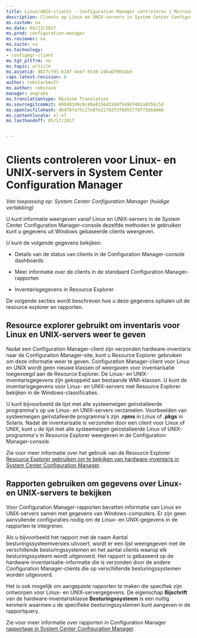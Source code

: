```yaml
---
title: Linux/UNIX-clients - Configuration Manager controleren | Microsoft-documenten
description: Clients op Linux en UNIX-servers in System Center Configuration Manager controleren.
ms.custom: na
ms.date: 04/23/2017
ms.prod: configuration-manager
ms.reviewer: na
ms.suite: na
ms.technology:
- configmgr-client
ms.tgt_pltfrm: na
ms.topic: article
ms.assetid: d827cf91-b18f-4ee7-b538-24ba6f003ab9
caps.latest.revision: 6
author: robstackmsft
ms.author: robstack
manager: angrobe
ms.translationtype: Machine Translation
ms.sourcegitcommit: 690d03d9c8c49a815bd318df549d7401a855bc5d
ms.openlocfilehash: d6478fa75c27e07e22702f3f8d5577df73ebdd48
ms.contentlocale: nl-nl
ms.lasthandoff: 05/17/2017


---
```

# <a name="how-to-monitor-clients-for-linux-and-unix-servers-in-system-center-configuration-manager"></a>Clients controleren voor Linux- en UNIX-servers in System Center Configuration Manager

*Van toepassing op: System Center Configuration Manager (huidige vertakking)*

U kunt informatie weergeven vanaf Linux en UNIX-servers in de System Center Configuration Manager-console dezelfde methoden te gebruiken kunt u gegevens uit Windows gebaseerde clients weergeven.  

 U kunt de volgende gegevens bekijken:  

-   Details van de status van clients in de Configuration Manager-console dashboards  

-   Meer informatie over de clients in de standaard Configuration Manager-rapporten  

-   Inventarisgegevens in Resource Explorer  

 De volgende secties wordt beschreven hoe u deze gegevens ophalen uit de resource explorer en rapporten.  

##  <a name="BKMK_UseResourceExpforLnU"></a>Resource explorer gebruikt om inventaris voor Linux en UNIX-servers weer te geven  

 Nadat een Configuration Manager-client zijn verzonden hardware-inventaris naar de Configuration Manager-site, kunt u Resource Explorer gebruiken om deze informatie weer te geven. Configuration Manager-client voor Linux en UNIX wordt geen nieuwe klassen of weergaven voor inventarisatie toegevoegd aan de Resource Explorer. De Linux- en UNIX-inventarisgegevens zijn gekoppeld aan bestaande WMI-klassen. U kunt de inventarisgegevens voor Linux- en UNIX-servers met Resource Explorer bekijken in de Windows-classificaties.  

 U kunt bijvoorbeeld de lijst met alle systeemeigen geïnstalleerde programma's op uw Linux- en UNIX-servers verzamelen. Voorbeelden van systeemeigen geïnstalleerde programma's zijn **.rpms** in Linux of **.pkgs** in Solaris. Nadat de inventarisatie is verzonden door een client voor Linux of UNIX, kunt u de lijst met alle systeemeigen geïnstalleerde Linux of UNIX-programma's in Resource Explorer weergeven in de Configuration Manager-console.  

 Zie voor meer informatie over het gebruik van de Resource Explorer [Resource Explorer gebruiken om te bekijken van hardware-inventaris in System Center Configuration Manager](../../../core/clients/manage/inventory/use-resource-explorer-to-view-hardware-inventory.md).  

##  <a name="BKMK_UseReportsforLnU"></a> Rapporten gebruiken om gegevens over Linux- en UNIX-servers te bekijken  
 Voor Configuration Manager-rapporten bevatten informatie van Linux en UNIX-servers samen met gegevens van Windows-computers. Er zijn geen aanvullende configuraties nodig om de Linux- en UNIX-gegevens in de rapporten te integreren.  

 Als u bijvoorbeeld het rapport met de naam Aantal besturingssysteemversies uitvoert, wordt er een lijst weergegeven met de verschillende besturingssystemen en het aantal clients waarop elk besturingssysteem wordt uitgevoerd. Het rapport is gebaseerd op de hardware-inventarisatie-informatie die is verzonden door de andere Configuration Manager-clients die op verschillende besturingssystemen worden uitgevoerd.  

 Het is ook mogelijk om aangepaste rapporten te maken die specifiek zijn ontworpen voor Linux- en UNIX-servergegevens. De eigenschap **Bijschrift** van de hardware-inventarisklasse **Besturingssysteem** is een nuttig kenmerk waarmee u de specifieke besturingssystemen kunt aangeven in de rapportquery.  

 Zie voor meer informatie over rapporten in Configuration Manager [rapportage in System Center Configuration Manager](../../../core/servers/manage/reporting.md).  


